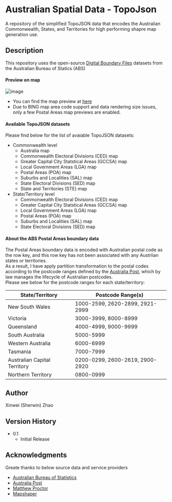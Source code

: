 # Australian Spatial Data - TopoJson 
A repository of the simplified TopoJSON data that encodes the Australian Commonwealth, States, and Territories for high performing shapre map generation use.

## Description

This repository uses the open-source [Digital Boundary Files](https://www.abs.gov.au/statistics/standards/australian-statistical-geography-standard-asgs-edition-3/jul2021-jun2026/access-and-downloads/digital-boundary-files) datasets from the Australian Bureau of Statics (ABS) 

#### Preview on map
![image](https://github.com/sherwinzxw/australian-spatial-data/assets/12377619/b29a4547-ab41-4f91-b1b6-6b220728eec4)
* You can find the map preview at [here](https://github.com/sherwinzxw/australian-spatial-data/blob/master/data/spatial_data/states/vic/topojson/simplified/POA_2021_VIC_GDA2020.json)
* Due to BING map area code support and data rendering size issues, only a few Postal Areas map previews are enabled.

#### Available TopoJSON datasets
Please find below for the list of avaiable TopoJSON datasets:
* Commonwealth level
   * Australia map
   * Commonwealth Electoral Divisions (CED) map
   * Greater Capital City Statstical Areas (GCCSA) map
   * Local Government Areas (LGA) map
   * Postal Areas (POA) map
   * Suburbs and Localities (SAL) map
   * State Electoral Divisions (SED) map
   * State and Territories (STE) map  
* State/Territory level
   * Commonwealth Electoral Divisions (CED) map
   * Greater Capital City Statstical Areas (GCCSA) map
   * Local Government Areas (LGA) map
   * Postal Areas (POA) map
   * Suburbs and Localities (SAL) map
   * State Electoral Divisions (SED) map

#### About the ABS Postal Areas boundary data
The Postal Areas boundary data is encoded with Australian postal code as the row key, and this row key has not been associated with any Austrlian states or territories. \
As a result, I have apply partition transformation to the postal codes according to the postcode ranges defined by the [Australia Post](https://www.auspost.com.au), which by law manages the lifecycle of Australian postcodes. \
Please see below for the postcode ranges for each state/territory: 
<table>
   <thead>
      <tr>
         <th>State/Territory</th>
         <th>Postcode Range(s)</th>
      </tr>
   </thead>
   <tbody>
      <tr>
         <td>New South Wales</td>
         <td>1000-2599, 2620-2899, 2921-2999</td>
      </tr>      
      <tr>
         <td>Victoria</td>
         <td>3000-3999, 8000-8999</td>
      </tr>      
      <tr>
         <td>Queensland</td>
         <td>4000-4999, 9000-9999</td>
      </tr>      
      <tr>
         <td>South Australia</td>
         <td>5000-5999</td>
      </tr>      
      <tr>
         <td>Western Australia</td>
         <td>6000-6999</td>
      </tr>      
      <tr>
         <td>Tasmania</td>
         <td>7000-7999</td>
      </tr>      
      <tr>
         <td>Australian Capital Territory</td>
         <td>0200-0299, 2600-2619, 2900-2920</td>
      </tr>      
      <tr>
         <td>Northern Territory</td>
         <td>0800-0999</td>
      </tr>
   </tbody>
</table>


## Author
Xinwei (Sherwin) Zhao

## Version History
* 0.1
    * Initial Release

## Acknowledgments

Greate thanks to below source data and service providers
* [Australian Bureau of Statistics](https://www.abs.gov.au/)
* [Australia Post](https://www.auspost.com.au)
* [Matthew Proctor](https://www.matthewproctor.com)
* [Mapshaper](https://github.com/mbloch/mapshaper)
